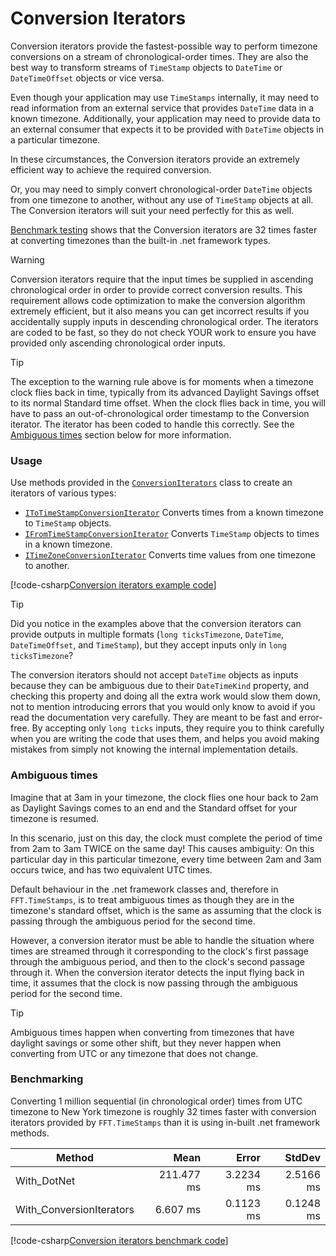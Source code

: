 # Conversion Iterators

Conversion iterators provide the fastest-possible way to perform timezone conversions on a stream of chronological-order times. They are also the best way to transform streams of `TimeStamp` objects to `DateTime` or `DateTimeOffset` objects or vice versa.

Even though your application may use `TimeStamps` internally, it may need to read information from an external service that provides `DateTime` data in a known timezone. Additionally, your application may need to provide data to an external consumer that expects it to be provided with `DateTime` objects in a particular timezone.

In these circumstances, the Conversion iterators provide an extremely efficient way to achieve the required conversion. 

Or, you may need to simply convert chronological-order `DateTime` objects from one timezone to another, without any use of `TimeStamp` objects at all. The Conversion iterators will suit your need perfectly for this as well.

[Benchmark testing](#benchmarking) shows that the Conversion iterators are 32 times faster at converting timezones than the built-in .net framework types.

> [!WARNING]
> Conversion iterators require that the input times be supplied in ascending chronological order in order to provide correct conversion results. This requirement allows code optimization to make the conversion algorithm extremely efficient, but it also means you can get incorrect results if you accidentally supply inputs in descending chronological order. The iterators are coded to be fast, so they do not check YOUR work to ensure you have provided only ascending chronological order inputs.

>[!TIP]
> The exception to the warning rule above is for moments when a timezone clock flies back in time, typically from its advanced Daylight Savings offset to its normal Standard time offset. When the clock flies back in time, you will have to pass an out-of-chronological order timestamp to the Conversion iterator. The iterator has been coded to handle this correctly. See the [Ambiguous times](#ambiguous-times) section below for more information.

### Usage

Use methods provided in the [`ConversionIterators`](xref:FFT.TimeStamps.ConversionIterators) class to create an iterators of various types:

- [`IToTimeStampConversionIterator`](xref:FFT.TimeStamps.IToTimeStampConversionIterator) Converts times from a known timezone to `TimeStamp` objects.
- [`IFromTimeStampConversionIterator`](xref:FFT.TimeStamps.IFromTimeStampConversionIterator) Converts `TimeStamp` objects to times in a known timezone.
- [`ITimeZoneConversionIterator`](xref:FFT.TimeStamps.ITimeZoneConversionIterator) Converts time values from one timezone to another.

[!code-csharp[Conversion iterators example code](../../src/FFT.TimeStamps.Examples/ConversionIteratorExamples.cs)]

> [!TIP]
> Did you notice in the examples above that the conversion iterators can provide outputs in multiple formats (`long ticksTimezone`, `DateTime`, `DateTimeOffset`, and `TimeStamp`), but they accept inputs only in `long ticksTimezone`? 
>
> The conversion iterators should not accept `DateTime` objects as inputs because they can be ambiguous due to their `DateTimeKind` property, and checking this property and doing all the extra work would slow them down, not to mention introducing errors that you would only know to avoid if you read the documentation very carefully. They are meant to be fast and error-free. By accepting only `long ticks` inputs, they require you to think carefully when you are writing the code that uses them, and helps you avoid making mistakes from simply not knowing the internal implementation details.

### Ambiguous times

Imagine that at 3am in your timezone, the clock flies one hour back to 2am as Daylight Savings comes to an end and the Standard offset for your timezone is resumed. 

In this scenario, just on this day, the clock must complete the period of time from 2am to 3am TWICE on the same day! This causes ambiguity: On this particular day in this particular timezone, every time between 2am and 3am occurs twice, and has two equivalent UTC times.

Default behaviour in the .net framework classes and, therefore in `FFT.TimeStamps`, is to treat ambiguous times as though they are in the timezone's standard offset, which is the same as assuming that the clock is passing through the ambiguous period for the second time.

However, a conversion iterator must be able to handle the situation where times are streamed through it corresponding to the clock's first passage through the ambiguous period, and then to the clock's second passage through it. When the conversion iterator detects the input flying back in time, it assumes that the clock is now passing through the ambiguous period for the second time.

>[!TIP]
> Ambiguous times happen when converting from timezones that have daylight savings or some other shift, but they never happen when converting from UTC or any timezone that does not change.

### Benchmarking

Converting 1 million sequential (in chronological order) times from UTC timezone to New York timezone is roughly 32 times faster with conversion iterators provided by `FFT.TimeStamps` than it is using in-built .net framework methods.

|                   Method |       Mean |     Error |    StdDev |
|------------------------- |-----------:|----------:|----------:|
|              With_DotNet | 211.477 ms | 3.2234 ms | 2.5166 ms |
| With_ConversionIterators |   6.607 ms | 0.1123 ms | 0.1248 ms |

[!code-csharp[Conversion iterators benchmark code](../../src/FFT.TimeStamps.Benchmarks/ConversionIteratorSpeed.cs)]
